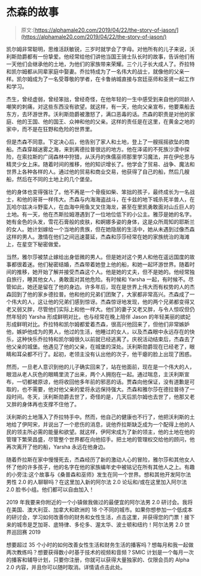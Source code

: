# 杰森的故事

> 原文:[https://alphamale20.com/2019/04/22/the-story-of-jason/](https://alphamale20.com/2019/04/22/the-story-of-jason/)

凯尔姆非常聪明，思维活跃敏锐，三岁时就学会了字母。对他所有的儿子来说，沃利斯勋爵都有一份挚爱。他经常给他们讲他当国王骑士队长时的故事，告诉他们有一天他们会继承他的土地，为他们的家族带来荣耀。三个儿子长大成人了。乔拉特和凯尔姆都从同辈家庭中娶妻。乔拉特成为了一名伟大的战士，就像他的父亲一样。凯尔姆成为了一名受尊敬的学者，在卡鲁纳城直接与宫廷巫师和圣贤一起工作和学习。

杰生，曾经虚弱，曾经笨拙，曾经奇怪，在他年轻的一生中感受到来自他的同龄人嘲笑的刺痛，对这些东西没有欲望。就这样，有一天，他向父亲宣布，他要乘船去东方，去环游世界。沃利斯勋爵被激怒了，满口恶毒的话。杰森的职责是对他的家庭、他的王国、他的国王、众神和他的父亲。这样的责任是在这里，在黄金之地的家中，而不是在狂野和危险的世界里。

但是杰森不同意。下定决心后，他告别了家人和土地，登上了一艘摇摇欲坠的商船。杰森穿越迷雾之海，来到离德拉普很远的地方。他在泽诺的不死族沙漠中探险，在索拉斯的广阔森林中狩猎，从沃丹的侏儒巫师那里学习魔法，并在伊伦思与精灵少女上床。随着时间的推移，他的知识增长了。他学会了贸易、战争、魔法和世界上各种各样的人。通过他的贸易和商业交易，他获得了自己的船，然后几艘船，然后在不同的土地上的几个堡垒。

他的身体也变得强壮了。他不再是一个骨瘦如柴、笨拙的孩子，最终成长为一名战士，和他的哥哥一样伟大。杰森与内海海盗战斗，在卡兹的地下城杀死半兽人，在瓦哈尔兹决斗野蛮人，在血海中用鱼叉叉住海龙，甚至在里凯勇敢面对山丘巨人的土地。有一天，他在杰斯拉姆港遇到了一位地位低下的小公主。雅莎是她的名字。她有金色的头发，雪花石膏般的皮肤，和婀娜多姿的身体，这是众所周知的耶斯兰的女人。她计划嫁给一个当地的贵族，但在她隐居的生活中，她从未遇到过像杰森这样的男人。激情在他们之间迅速蔓延，杰森和莎莎经常在她的家族统治的海滩上，在星空下秘密做爱。

当然，雅尔莎被禁止嫁给出身低微的男人。但是她对这个男人和他在遥远国度的故事都很着迷。他们秘密结婚，杰森带着她登上他的船，和她一起环游世界。随着时间的推移，她开始了解并接受杰森这个人。他是她的丈夫，但不是她的。他经常独自旅行，睡其他女人，勇敢面对其他危险。有时候和 Yarsha 一起，有时候不。尽管如此，她还是留在了他的身边。许多年后，现在是世界上伟大而有权势的人的杰森回到了他的家乡德拉普。他和他的兄弟们团聚了，大家都非常高兴。杰森成了一个伟大的人，这让他的兄弟们感到惊讶。杰森惊讶地发现，他的两个兄弟都变得又老又弱又胖，尽管他们实际上和他一样大。他们的妻子又老又胖，与令人惊叹但仍然年轻的 Yarsha 形成鲜明对比，也与经常在晚上陪伴 Jason 的年轻美丽的嫔妃形成鲜明对比。乔拉特和凯尔姆都爱着杰森，很高兴他回来了，但他们非常嫉妒他，嫉妒他成为的男人，他过的生活，他睡过的女人，以及杰森眼中永远存在的快乐，这种快乐乔拉特和凯尔姆很久以前就已经逃离了。庆祝活动结束后，杰森去了他父亲的城堡。他遇见了他的父亲，在城堡的深处。沃利斯勋爵现在已经老了，眼睛和耳朵都不行了。起初，老领主没有认出他的次子，他干瘪的脸上出现了困惑。

然而，一旦老人意识到他的儿子确实回来了，站在他面前，现在是一个伟大的人，眼泪从老人灰色的眼睛里流了出来，两个人拥抱在一起。通过喘息，主沃利斯宣布，一切都被原谅，他将收回他多年前的邪恶的话。贾森向他保证，没有道歉是可取的，也不需要，他对他父亲的爱将永远保持强大。杰森和雅尔莎在德拉普待了一段时间。冬天，沃利斯勋爵去世了，奇怪的是，几天后凯尔姆也去世了，他那又老又胖的身体再也支撑不住他了。

沃利斯的土地落入了乔拉特手中。然而，他自己的健康也不行了，他把沃利斯的土地给了伊阿宋，并说出了一个悲伤的消息，说他乔拉斯缺乏成为一个配得上他的人民的领主所必需的能量和欲望。就这样，伊阿宋成为了新的领主，他的土地在他的管理下繁荣昌盛，尽管整个世界都在向他招手。把土地的管理权交给他的顾问，他再次离开了他的船，Yarsha 永远在他身边。

随着乔拉斯在家中慢慢死去，杰森经历了新的激动人心的冒险，雅尔莎和其他女人怀了他的许多孩子，他的名字在他的家族编年史中被铭记在所有其他人之上。有趣的小旁注:这个故事与《桑普森和巫师》发生在同一个世界。想和其他开发阿尔法男性 2.0 的人聊聊吗？在这里加入新的阿尔法 2.0 论坛和/或在这里加入阿尔法 2.0 脸书小组。他们都可以自由加入！

2019 年我要来你附近的一个小镇做我做过的最便宜的阿尔法男 2.0 研讨会。我将在美国、澳大利亚、加拿大和欧洲的 18 个不同的城市。如果你想参加一个低成本的研讨会，学习如何改善你的财务和女性生活，点击这里，并获得您的门票！接下来的城市是芝加哥、底特律、多伦多、渥太华、波士顿和纽约！阿尔法男 2.0 世界巡回赛 2019

想要超过 35 个小时的如何改善女性生活和财务生活的播客吗？想每月和我一起做两次教练吗？想要获得数小时基于技术的视频和音频？SMIC 计划是一个每月一次的播客和辅导计划，只要你注册，你就可以获得大量独家的、仅限会员的 Alpha 2.0 内容，并且你可以随时取消。详情请点击此处。